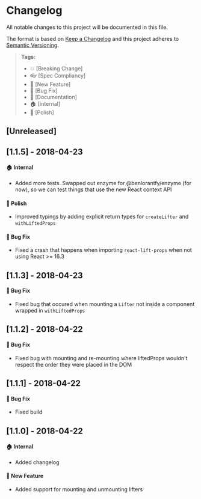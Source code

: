 # Changelog
All notable changes to this project will be documented in this file.

The format is based on [Keep a Changelog](http://keepachangelog.com/en/1.0.0/)
and this project adheres to [Semantic Versioning](http://semver.org/spec/v2.0.0.html).

> **Tags:**
> - :boom:       [Breaking Change]
> - :eyeglasses: [Spec Compliancy]
> - :rocket:     [New Feature]
> - :bug:        [Bug Fix]
> - :memo:       [Documentation]
> - :house:      [Internal]
> - :nail_care:  [Polish]

## [Unreleased]

## [1.1.5] - 2018-04-23
#### :house: Internal
- Added more tests. Swapped out enzyme for @benlorantfy/enzyme (for now), so we can test things that use the new React context API

#### :nail_care: Polish
- Improved typings by adding explicit return types for `createLifter` and `withLiftedProps`

#### :bug: Bug Fix
- Fixed a crash that happens when importing `react-lift-props` when not using React >= 16.3

## [1.1.3] - 2018-04-23
#### :bug: Bug Fix
- Fixed bug that occured when mounting a `Lifter` not inside a component wrapped in `withLiftedProps`

## [1.1.2] - 2018-04-22
#### :bug: Bug Fix
- Fixed bug with mounting and re-mounting where liftedProps wouldn't respect the order they were placed in the DOM

## [1.1.1] - 2018-04-22
#### :bug: Bug Fix
- Fixed build

## [1.1.0] - 2018-04-22
#### :house: Internal
- Added changelog

#### :rocket: New Feature
- Added support for mounting and unmounting lifters
